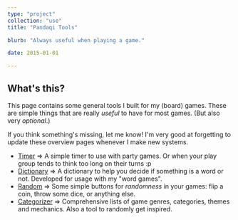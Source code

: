 ```yaml
---
type: "project"
collection: "use"
title: "Pandaqi Tools"

blurb: "Always useful when playing a game."

date: 2015-01-01

---
```


## What's this?

This page contains some general tools I built for my (board) games. These are simple things that are really _useful_ to have for most games. (But also very _optional_.)

If you think something's missing, let me know! I'm very good at forgetting to update these overview pages whenever I make new systems.

* [Timer](use/timer/) => A simple timer to use with party games. Or when your play group tends to think too long on their turns :p
* [Dictionary](use/dictionary/) => A dictionary to help you decide if something is a word or not. Developed for usage with my "word games".
* [Random](use/randomness) => Some simple buttons for _randomness_ in your games: flip a coin, throw some dice, or anything else.
* [Categorizer](use/categorizer) => Comprehensive lists of game genres, categories, themes and mechanics. Also a tool to randomly get inspired.
